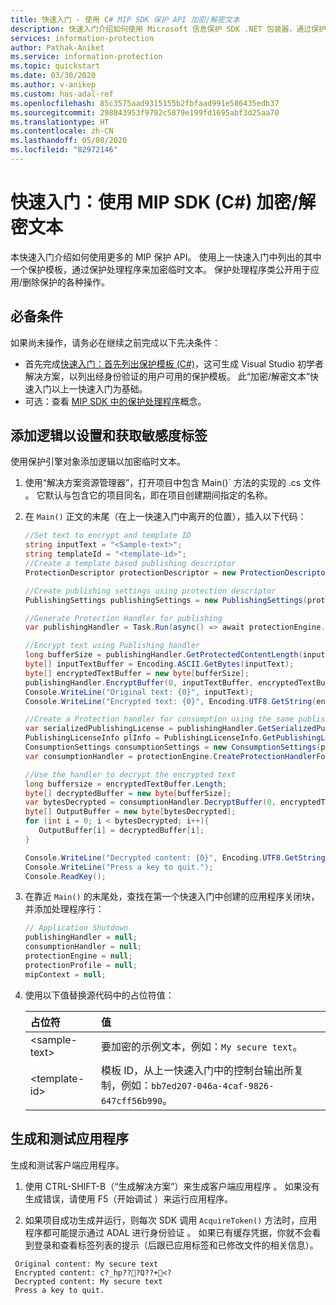```yaml
---
title: 快速入门 - 使用 C# MIP SDK 保护 API 加密/解密文本
description: 快速入门介绍如何使用 Microsoft 信息保护 SDK .NET 包装器，通过保护模板来加密和解密临时文本。
services: information-protection
author: Pathak-Aniket
ms.service: information-protection
ms.topic: quickstart
ms.date: 03/30/2020
ms.author: v-anikep
ms.custom: has-adal-ref
ms.openlocfilehash: 85c3575aad9315155b2fbfaad991e586435edb37
ms.sourcegitcommit: 298843953f9792c5879e199fd1695abf3d25aa70
ms.translationtype: HT
ms.contentlocale: zh-CN
ms.lasthandoff: 05/08/2020
ms.locfileid: "82972146"
---
```

# <a name="quickstart-encryptdecrypt-text-using-mip-sdk-c"></a>快速入门：使用 MIP SDK (C#) 加密/解密文本

本快速入门介绍如何使用更多的 MIP 保护 API。 使用上一快速入门中列出的其中一个保护模板，通过保护处理程序来加密临时文本。 保护处理程序类公开用于应用/删除保护的各种操作。

## <a name="prerequisites"></a>必备条件

如果尚未操作，请务必在继续之前完成以下先决条件：

- 首先完成[快速入门：首先列出保护模板 (C#)](quick-protection-list-templates-csharp.md)，这可生成 Visual Studio 初学者解决方案，以列出经身份验证的用户可用的保护模板。 此“加密/解密文本”快速入门以上一快速入门为基础。
- 可选：查看 [MIP SDK 中的保护处理程序](concept-handler-protection-cpp.md)概念。

## <a name="add-logic-to-set-and-get-a-sensitivity-label"></a>添加逻辑以设置和获取敏感度标签

使用保护引擎对象添加逻辑以加密临时文本。

1. 使用“解决方案资源管理器”，打开项目中包含 Main()` 方法的实现的 .cs 文件  。 它默认与包含它的项目同名，即在项目创建期间指定的名称。

2. 在 `Main()` 正文的末尾（在上一快速入门中离开的位置），插入以下代码：

   ```csharp
   //Set text to encrypt and template ID
   string inputText = "<Sample-text>";
   string templateId = "<template-id>";
   //Create a template based publishing descriptor
   ProtectionDescriptor protectionDescriptor = new ProtectionDescriptor(templateId);

   //Create publishing settings using protection descriptor
   PublishingSettings publishingSettings = new PublishingSettings(protectionDescriptor);

   //Generate Protection Handler for publishing
   var publishingHandler = Task.Run(async() => await protectionEngine.CreateProtectionHandlerForPublishingAsync(publishingSettings)).Result;

   //Encrypt text using Publishing handler
   long bufferSize = publishingHandler.GetProtectedContentLength(inputText.Length, true);
   byte[] inputTextBuffer = Encoding.ASCII.GetBytes(inputText);
   byte[] encryptedTextBuffer = new byte[bufferSize];
   publishingHandler.EncryptBuffer(0, inputTextBuffer, encryptedTextBuffer, true);
   Console.WriteLine("Original text: {0}", inputText);
   Console.WriteLine("Encrypted text: {0}", Encoding.UTF8.GetString(encryptedTextBuffer));

   //Create a Protection handler for consumption using the same publishing licence
   var serializedPublishingLicense = publishingHandler.GetSerializedPublishingLicense();
   PublishingLicenseInfo plInfo = PublishingLicenseInfo.GetPublishingLicenseInfo(serializedPublishingLicense);
   ConsumptionSettings consumptionSettings = new ConsumptionSettings(plInfo);
   var consumptionHandler = protectionEngine.CreateProtectionHandlerForConsumption(consumptionSettings);

   //Use the handler to decrypt the encrypted text
   long buffersize = encryptedTextBuffer.Length;
   byte[] decryptedBuffer = new byte[bufferSize];
   var bytesDecrypted = consumptionHandler.DecryptBuffer(0, encryptedTextBuffer, decryptedBuffer, true);
   byte[] OutputBuffer = new byte[bytesDecrypted];
   for (int i = 0; i < bytesDecrypted; i++){
      OutputBuffer[i] = decryptedBuffer[i];
   }

   Console.WriteLine("Decrypted content: {0}", Encoding.UTF8.GetString(OutputBuffer));
   Console.WriteLine("Press a key to quit.");
   Console.ReadKey();

   ```

3. 在靠近 `Main()` 的末尾处，查找在第一个快速入门中创建的应用程序关闭块，并添加处理程序行：

   ```csharp
   // Application Shutdown
   publishingHandler = null;
   consumptionHandler = null;
   protectionEngine = null;
   protectionProfile = null;
   mipContext = null;
   ```

4. 使用以下值替换源代码中的占位符值：

   | 占位符 | 值 |
   |:----------- |:----- |
   | \<sample-text\> | 要加密的示例文本，例如：`My secure text`。 |
   | \<template-id\> | 模板 ID，从上一快速入门中的控制台输出所复制，例如：`bb7ed207-046a-4caf-9826-647cff56b990`。 |

## <a name="build-and-test-the-application"></a>生成和测试应用程序

生成和测试客户端应用程序。

1. 使用 CTRL-SHIFT-B（“生成解决方案”）来生成客户端应用程序  。 如果没有生成错误，请使用 F5（开始调试  ）来运行应用程序。

2. 如果项目成功生成并运行，则每次 SDK 调用 `AcquireToken()` 方法时，应用程序都可能提示通过 ADAL 进行身份验证  。 如果已有缓存凭据，你就不会看到登录和查看标签列表的提示（后跟已应用标签和已修改文件的相关信息）。

  ```console
   Original content: My secure text
   Encrypted content: c?_hp???Q??+<?
   Decrypted content: My secure text
   Press a key to quit.
   ```
